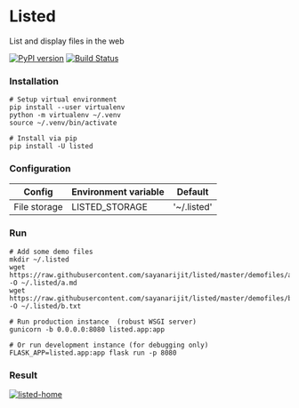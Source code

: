 # Listed

List and display files in the web

[![PyPI version](https://img.shields.io/pypi/v/listed.svg)](https://pypi.org/p/listed)
[![Build Status](https://travis-ci.org/sayanarijit/listed.svg?branch=master)](https://travis-ci.org/sayanarijit/listed)


### Installation

```
# Setup virtual environment
pip install --user virtualenv
python -m virtualenv ~/.venv
source ~/.venv/bin/activate

# Install via pip
pip install -U listed
```


### Configuration

| Config       | Environment variable | Default     |
| ------------ | -------------------- | ----------- |
| File storage | LISTED_STORAGE       | '~/.listed' |


### Run

```
# Add some demo files
mkdir ~/.listed
wget https://raw.githubusercontent.com/sayanarijit/listed/master/demofiles/a.md -O ~/.listed/a.md
wget https://raw.githubusercontent.com/sayanarijit/listed/master/demofiles/b.txt -O ~/.listed/b.txt

# Run production instance  (robust WSGI server)
gunicorn -b 0.0.0.0:8080 listed.app:app

# Or run development instance (for debugging only)
FLASK_APP=listed.app:app flask run -p 8080
```

### Result

[![listed-home](https://raw.githubusercontent.com/sayanarijit/listed/master/screenshots/listed-home.gif)](http://localhost:8080)
